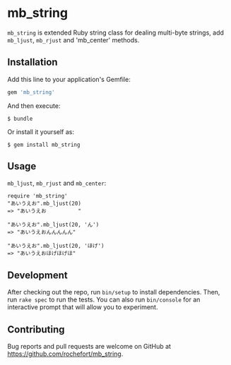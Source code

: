 # mb_string

`mb_string` is extended Ruby string class for dealing multi-byte strings, add `mb_ljust`, `mb_rjust` and 'mb_center' methods.  

## Installation

Add this line to your application's Gemfile:

```ruby
gem 'mb_string'
```

And then execute:

    $ bundle

Or install it yourself as:

    $ gem install mb_string

## Usage
`mb_ljust`, `mb_rjust` and `mb_center`:

    require 'mb_string'
    "あいうえお".mb_ljust(20)
    => "あいうえお          "

    "あいうえお".mb_ljust(20, 'ん')
    => "あいうえおんんんんん"

    "あいうえお".mb_ljust(20, 'ほげ')
    => "あいうえおほげほげほ"



## Development

After checking out the repo, run `bin/setup` to install dependencies. Then, run `rake spec` to run the tests. You can also run `bin/console` for an interactive prompt that will allow you to experiment.


## Contributing

Bug reports and pull requests are welcome on GitHub at https://github.com/rochefort/mb_string.
